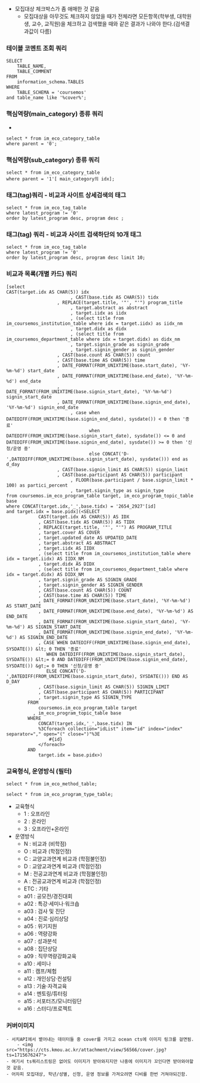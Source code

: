 


-  모집대상 체크박스가 좀 애매한 것 같음
	- 모집대상을 아무것도 체크하지 않았을 때가 전체라면 모든항목(학부생, 대학원생, 교수, 교직원)을 체크하고 검색했을 때와 같은 결과가 나와야 한다.(검색결과값이 다름)


### 테이블 코멘트 조회 쿼리
```
SELECT  
    TABLE_NAME,  
    TABLE_COMMENT  
FROM  
    information_schema.TABLES  
WHERE  
    TABLE_SCHEMA = 'coursemos'  
and table_name like '%cover%';
```

### 핵심역량(main_category) 종류 쿼리
- 
```
select * from im_eco_category_table  
where parent = '0';
```


### 핵심역량(sub_category) 종류 쿼리
```
select * from im_eco_category_table  
where parent = '1'[ main_category의 idx];
```

### 태그(tag)쿼리 - 비교과 사이트 상세검색의 태그
```
select * from im_eco_tag_table  
where latest_program != '0'  
order by latest_program desc, program desc ;
```

### 태그(tag) 쿼리 - 비교과 사이트 검색하단의 10개 태그
```
select * from im_eco_tag_table  
where latest_program != '0'  
order by latest_program desc, program desc limit 10;
```

### 비교과 목록(개별 카드) 쿼리
```
[select  
CAST(target.idx AS CHAR(5)) idx  
                        , CAST(base.tidx AS CHAR(5)) tidx  
                   , REPLACE(target.title, '"', "'") program_title  
                        , target.abstract as abstract  
                        , target.iidx as iidx  
                        , (select title from im_coursemos_institution_table where idx = target.iidx) as iidx_nm  
                        , target.didx as didx  
                        , (select title from im_coursemos_department_table where idx = target.didx) as didx_nm  
                        , target.signin_grade as signin_grade  
                        , target.signin_gender as signin_gender  
                   , CAST(base.count AS CHAR(5)) count  
                   , CAST(base.time AS CHAR(5)) time  
                   , DATE_FORMAT(FROM_UNIXTIME(base.start_date), '%Y-%m-%d') start_date  
                   , DATE_FORMAT(FROM_UNIXTIME(base.end_date), '%Y-%m-%d') end_date  
                   , DATE_FORMAT(FROM_UNIXTIME(base.signin_start_date), '%Y-%m-%d') signin_start_date  
                   , DATE_FORMAT(FROM_UNIXTIME(base.signin_end_date), '%Y-%m-%d') signin_end_date  
                        , case when DATEDIFF(FROM_UNIXTIME(base.signin_end_date), sysdate()) < 0 then '종료'  
                               when DATEDIFF(FROM_UNIXTIME(base.signin_start_date), sysdate()) <= 0 and DATEDIFF(FROM_UNIXTIME(base.signin_end_date), sysdate()) >= 0 then '신청/운영 중'  
                               else CONCAT('D-',DATEDIFF(FROM_UNIXTIME(base.signin_start_date), sysdate())) end as d_day  
                   , CAST(base.signin_limit AS CHAR(5)) signin_limit  
                   , CAST(base.participant AS CHAR(5)) participant  
                        , FLOOR(base.participant / base.signin_limit * 100) as partici_percent  
                        , target.signin_type as signin_type
from coursemos.im_eco_program_table target, im_eco_program_topic_table base  
where CONCAT(target.idx,'_',base.tidx) = '2654_2927'[id]
and target.idx = base.pidx](<SELECT
			CAST(target.idx AS CHAR(5)) AS IDX
			, CAST(base.tidx AS CHAR(5)) AS TIDX
			, REPLACE(target.title, '"', "'") AS PROGRAM_TITLE
			, target.cover AS COVER
			, target.updated_date AS UPDATED_DATE			
			, target.abstract AS ABSTRACT
			, target.iidx AS IIDX
			, (select title from im_coursemos_institution_table where idx = target.iidx) AS IIDX_NM
			, target.didx AS DIDX
			, (select title from im_coursemos_department_table where idx = target.didx) AS DIDX_NM
			, target.signin_grade AS SIGNIN_GRADE
			, target.signin_gender AS SIGNIN_GENDER
			, CAST(base.count AS CHAR(5)) COUNT
			, CAST(base.time AS CHAR(5)) TIME
			, DATE_FORMAT(FROM_UNIXTIME(base.start_date), '%Y-%m-%d') AS START_DATE
			, DATE_FORMAT(FROM_UNIXTIME(base.end_date), '%Y-%m-%d') AS END_DATE
			, DATE_FORMAT(FROM_UNIXTIME(base.signin_start_date), '%Y-%m-%d') AS SIGNIN_START_DATE
			, DATE_FORMAT(FROM_UNIXTIME(base.signin_end_date), '%Y-%m-%d') AS SIGNIN_END_DATE
			, CASE WHEN DATEDIFF(FROM_UNIXTIME(base.signin_end_date), SYSDATE()) &lt; 0 THEN '종료'
			   WHEN DATEDIFF(FROM_UNIXTIME(base.signin_start_date), SYSDATE()) &lt;= 0 AND DATEDIFF(FROM_UNIXTIME(base.signin_end_date), SYSDATE()) &gt;= 0 THEN '신청/운영 중'
			   ELSE CONCAT('D-',DATEDIFF(FROM_UNIXTIME(base.signin_start_date), SYSDATE())) END AS D_DAY
			, CAST(base.signin_limit AS CHAR(5)) SIGNIN_LIMIT
			, CAST(base.participant AS CHAR(5)) PARTICIPANT
			, target.signin_type AS SIGNIN_TYPE
		FROM 
			coursemos.im_eco_program_table target
		  , im_eco_program_topic_table base
		WHERE 
			CONCAT(target.idx,'_',base.tidx) IN
			%3Cforeach collection="idList" item="id" index="index" separator="," open="(" close=")"%3E
				#{id}
			</foreach>
		AND 
			target.idx = base.pidx>)
```


### 교육형식, 운영방식 (필터)
```
select * from im_eco_method_table;  
  
select * from im_eco_program_type_table;
```
- 교육형식
	- 1 : 오프라인
	- 2 : 온라인
	- 3 : 오프라인+온라인
- 운영방식
	- N : 비교과 (비학점)
	- O : 비교과 (학점인정)
	- C : 교양교과연계 비교과 (학점불인정)
	- D : 교양교과연계 비교과 (학점인정)
	- M : 전공교과연계 비교과 (학점불인정)
	- A : 전공교과연계 비교과 (학점인정)
	- ETC : 기타
	- a01 : 공모전/경진대회
	- a02 : 특강·세미나·워크숍
	- a03 : 검사 및 진단
	- a04 : 진로·심리상담
	- a05 : 위기지원
	- a06 : 역량강화
	- a07 : 성과분석
	- a08 : 집단상담
	- a09 : 직무역량강화교육
	- a10 : 세미나
	- a11 : 캠프/체험
	- a12 : 개인상담·컨설팅
	- a13 : 기술·자격교육
	- a14 : 멘토링/튜터링
	- a15 : 서포터즈/모니터링단
	- a16 : 스터디/프로젝트

### 커버이미지
	- 서치API에서 뱉어내는 데이터들 중 cover를 가지고 ocean cts에 이미지 링크를 걸면됨.
		- <img src="https://cts.kmou.ac.kr/attachment/view/56566/cover.jpg?ts=1715676247">
	- 여기서 ts쿼리스트링은 없어도 이미지가 받아와지지만 나중에 이미지가 꼬인다면 받아와야할 것 같음.
	- 어차피 모집대상, 학년/성별, 신청, 운영 정보를 가져오려면 디비를 한번 거쳐야되긴함.
